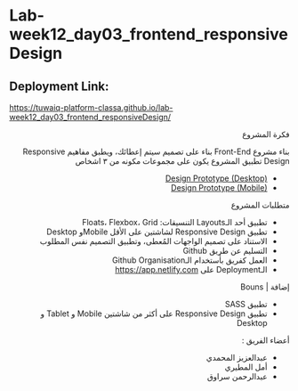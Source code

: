 # Lab-week12_day03_frontend_responsiveDesign
## Deployment Link: 
https://tuwaiq-platform-classa.github.io/lab-week12_day03_frontend_responsiveDesign/

<div dir="rtl" align="right">
فكرة المشروع

بناء مشروع Front-End بناء على تصميم سيتم إعطائك، ويطبق مفاهيم Responsive Design 
تطبيق المشروع يكون على مجموعات مكونه من ٣ اشخاص
- <a href="https://xd.adobe.com/view/b644f3be-ce10-42ac-9b9c-fc7c19914081-e317/specs/">Design Prototype (Desktop)</a>
- <a href="https://xd.adobe.com/view/b644f3be-ce10-42ac-9b9c-fc7c19914081-e317/screen/f4ce35b8-df59-445f-bf24-26dbefb97312/">Design Prototype (Mobile)</a>

متطلبات المشروع
- تطبيق أحد الـLayouts التنسيقات: Floats، Flexbox، Grid
- تطبيق Responsive Design لشاشتين على الأقل Mobileو Desktop
- الاستناد على تصميم الواجهات المُعطى، وتطبيق التصميم نفس المطلوب
- التسليم عن طريق Github
- العمل كفريق بأستخدام الـGithub Organisation 
- الـDeployment على https://app.netlify.com



إضافة | Bouns 
- تطبيق SASS
- تطبيق Responsive Design على أكثر من شاشتين Mobile و Tablet و Desktop


أعضاء الفريق :
  - عبدالعزيز المحمدي
  - أمل المطيري
  - عبدالرحمن سراوق
</div>
